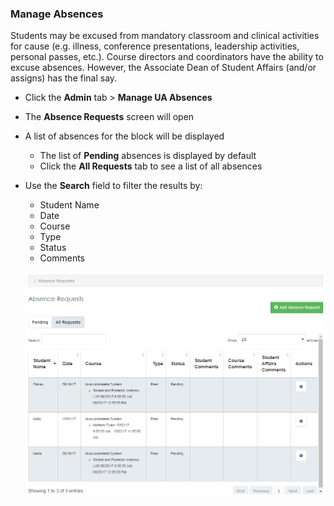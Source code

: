 ### Manage Absences
Students may be excused from mandatory classroom and clinical activities for cause (e.g. illness, conference presentations, leadership activities, personal passes, etc.).  Course directors and coordinators have the ability to excuse absences.  However, the Associate Dean of Student Affairs (and/or assigns) has the final say.
* Click the **Admin** tab > **Manage UA Absences**
* The **Absence Requests** screen will open
* A list of absences for the block will be displayed
  * The list of **Pending** absences is displayed by default
  * Click the **All Requests** tab to see a list of all absences
* Use the **Search** field to filter the results by:
  * Student Name
  * Date
  * Course
  * Type
  * Status
  * Comments
  
  ![Absences Main](./images/AbsencesMain_Coordinator.png)